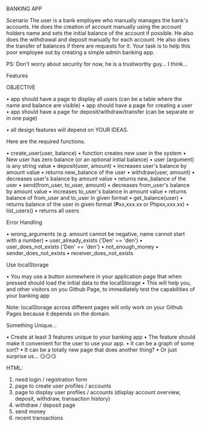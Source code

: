 BANKING APP


Scenario
The user is a bank employee who manually manages the bank's accounts.
He does the creation of account manually using the account holders name and sets the initial balance of the account if
possible.
He also does the withdrawal and deposit manually for each account.
He also does the transfer of balances if there are requests for it.
Your task is to help this poor employee out by creating a simple admin banking app.

PS: Don't worry about security for now, he is a trustworthy guy... I think...

Features


OBJECTIVE

• app should have a page to display all users (can be a table where the name and balance are visible)
• app should have a page for creating a user
• app should have a page for deposit/withdraw/transfer (can be separate or in one page)

• all design features will depend on YOUR IDEAS.

Here are the required functions.

• create_user(user, balance)
• function creates new user in the system
• New user has zero balance (or an optional initial balance)
• user (argument) is any string value
• deposit(user, amount)
• increases user's balance by amount value
• returns new_balance of the user
• withdraw(user, amount)
• decreases user's balance by amount value
• returns new_balance of the user
• send(from_user, to_user, amount)
• decreases from_user's balance by amount value
• increases to_user's balance in amount value
• returns balance of from_user and to_user in given format
• get_balance(user)
• returns balance of the user in given format (₱xx,xxx.xx or Phpxx,xxx.xx)
• list_users()
• returns all users

Error Handling

• wrong_arguments (e.g. amount cannot be negative, name cannot start with a number)
• user_already_exists ('Den' == 'den')
• user_does_not_exists ('Den' == 'den')
• not_enough_money
• sender_does_not_exists
• receiver_does_not_exists

Use localStorage

• You may use a button somewhere in your application page that when pressed should load the initial data to the
localStorage
• This will help you, and other visitors on you Github Page, to immediately test the capabilities of your banking app

Note: localStorage across different pages will only work on your Github Pages because it depends on the domain.

Something Unique...

• Create at least 3 features unique to your banking app
• The feature should make it convenient for the user to use your app.
• It can be a graph of some sort?
• It can be a totally new page that does another thing?
• Or just surprise us... 😏😏😏


HTML:
1. need login / registration form
2. page to create user profiles / accounts
3. page to display user profiles / accounts (display account overview, deposit, withdraw, transaction history)
4. withdraw / deposit page
5. send money
6. recent transactions
